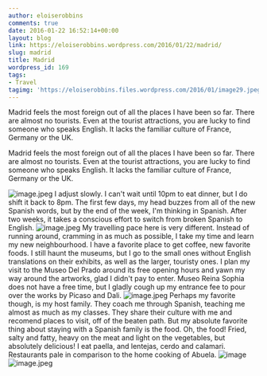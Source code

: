 ```yaml
---
author: eloiserobbins
comments: true
date: 2016-01-22 16:52:14+00:00
layout: blog
link: https://eloiserobbins.wordpress.com/2016/01/22/madrid/
slug: madrid
title: Madrid
wordpress_id: 169
tags:
- Travel
tagimg: 'https://eloiserobbins.files.wordpress.com/2016/01/image29.jpeg'
---
```


Madrid feels the most foreign out of all the places I have been so far. There are almost no tourists. Even at the tourist attractions, you are lucky to find someone who speaks English. It lacks the familiar culture of France, Germany or the UK.


Madrid feels the most foreign out of all the places I have been so far. There are almost no tourists. Even at the tourist attractions, you are lucky to find someone who speaks English. It lacks the familiar culture of France, Germany or the UK.

![image.jpeg](https://eloiserobbins.files.wordpress.com/2016/01/image29.jpeg)
I adjust slowly. I can't wait until 10pm to eat dinner, but I do shift it back to 8pm. The first few days, my head buzzes from all of the new Spanish words, but by the end of the week, I'm thinking in Spanish. After two weeks, it takes a conscious effort to switch from broken Spanish to English.
![image.jpeg](https://eloiserobbins.files.wordpress.com/2016/01/image27.jpeg)
My travelling pace here is very different. Instead of running around, cramming in as much as possible, I take my time and learn my new neighbourhood. I have a favorite place to get coffee, new favorite foods. I still haunt the museums, but I go to the small ones without English translations on their exhibits, as well as the larger, touristy ones. I plan my visit to the Museo Del Prado around its free opening hours and yawn my way around the artworks, glad I didn't pay to enter. Museo Reina Sophia does not have a free time, but I gladly cough up my entrance fee to pour over the works by Picaso and Dali.
![image.jpeg](https://eloiserobbins.files.wordpress.com/2016/01/image31.jpeg)
Perhaps my favorite though, is my host family. They coach me through Spanish, teaching me almost as much as my classes. They share their culture with me and recomend places to visit, off of the beaten path. But my absolute favorite thing about staying with a Spanish family is the food. Oh, the food! Fried, salty and fatty, heavy on the meat and light on the vegetables, but absolutely delicious! I eat paella, and lentejas, cerdo and calamari. Restaurants pale in comparison to the home cooking of Abuela.
![image](https://eloiserobbins.files.wordpress.com/2016/01/image24.jpeg)
![image.jpeg](https://eloiserobbins.files.wordpress.com/2016/01/image28.jpeg)
